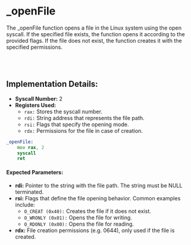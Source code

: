 # _openFile
The _openFile function opens a file in the Linux system using the open syscall. If the specified file exists, the function opens it according to the provided flags. If the file does not exist, the function creates it with the specified permissions.

<br><br>

## Implementation Details:
- **Syscall Number:** 2
- **Registers Used:**
    - `rax:` Stores the syscall number.
    - `rdi:` String address that represents the file path.
    - `rsi:` Flags that specify the opening mode.
    - `rdx:` Permissions for the file in case of creation.

```asm
_openFile:
    mov rax, 2
    syscall
    ret
```

#### Expected Parameters:
- **rdi:** Pointer to the string with the file path. The string must be NULL terminated.
- **rsi:** Flags that define the file opening behavior. Common examples include:
    - `O_CREAT (0x40):` Creates the file if it does not exist.
    - `O_WRONLY (0x01):` Opens the file for writing.
    - `O_RDONLY (0x00):` Opens the file for reading.
- **rdx:** File creation permissions (e.g. 0644), only used if the file is created.